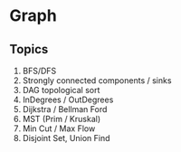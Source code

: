 # Graph

## Topics

1. BFS/DFS
2. Strongly connected components / sinks
3. DAG topological sort
4. InDegrees / OutDegrees
5. Dijkstra / Bellman Ford
6. MST (Prim / Kruskal)
7. Min Cut / Max Flow
8. Disjoint Set, Union Find
